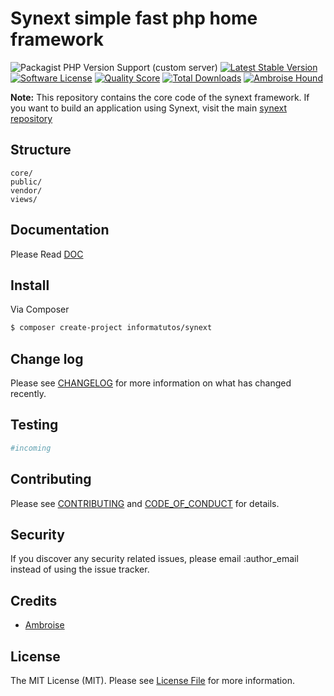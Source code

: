 # Synext simple fast php home framework
![Packagist PHP Version Support (custom server)](https://img.shields.io/packagist/php-v/informatutos/synext-framework?color=red&style=flat-square)
<a href="https://packagist.org/packages/laravel/framework"><img src="https://img.shields.io/packagist/v/informatutos/synext" alt="Latest Stable Version"></a>
[![Software License][ico-license]](LICENSE.md)
[![Quality Score][ico-code-quality]](https://scrutinizer-ci.com/g/Informatutos/synext-framework/)
<a href="https://packagist.org/packages/laravel/framework"><img src="https://img.shields.io/packagist/dt/informatutos/synext" alt="Total Downloads"></a>
[![Ambroise Hound][ico-author]](https://github.com/ambroisehdn)

**Note:**  This repository contains the core code of the synext framework. If you want to build an application using Synext, visit the main [synext repository]

## Structure

```
core/
public/
vendor/
views/
```

## Documentation 

Please Read [DOC](DOCUMENTATION.md)


## Install

Via Composer

``` bash
$ composer create-project informatutos/synext
```

## Change log

Please see [CHANGELOG](CHANGELOG.md) for more information on what has changed recently.

## Testing

``` bash
#incoming
```

## Contributing

Please see [CONTRIBUTING](CONTRIBUTING.md) and [CODE_OF_CONDUCT](CODE_OF_CONDUCT.md) for details.

## Security

If you discover any security related issues, please email :author_email instead of using the issue tracker.

## Credits

- [Ambroise][link-author]
<!-- - [All Contributors][link-contributors] -->

## License

The MIT License (MIT). Please see [License File](LICENSE.md) for more information.

[ico-version]: https://img.shields.io/packagist/v/informatutos/synext-framework.svg?style=flat-square
[ico-license]: https://img.shields.io/badge/license-MIT-brightgreen.svg?style=flat-square
[ico-travis]: https://img.shields.io/travis/informatutos/synext-framework/master.svg?style=flat-square
[ico-scrutinizer]: https://img.shields.io/scrutinizer/coverage/g/informatutos/synext-framework.svg?style=flat-square
[ico-code-quality]: https://img.shields.io/scrutinizer/g/informatutos/synext-framework.svg?style=flat-square
[ico-downloads]: https://img.shields.io/packagist/dt/informatutos/synext-framework.svg?style=flat-square

[link-packagist]: https://packagist.org/packages/laravel/framework
[link-scrutinizer]: https://scrutinizer-ci.com/g/informatutos/synext-framework/code-structure
[link-code-quality]: https://scrutinizer-ci.com/g/informatutos/synext-framework
[link-author]: https://github.com/ambroisehdn
[link-contributors]: ../../contributors
[synext repository]: https://github.com/Informatutos/synext
[ico-author]: https://img.shields.io/badge/Author-Ambroise%20Hound-blue

